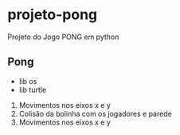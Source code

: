 # projeto-pong
Projeto do Jogo PONG em python

<h2>Pong</h2>

<ul>
  <li>lib os</li>
  <li>lib turtle</li>
</ul>

<ol>
  <li>Movimentos nos eixos x e y</li>
  <li>Colisão da bolinha com os jogadores e parede</li>
  <li>Movimentos nos eixos x e y</li>
</ol>
